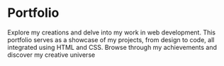 # Portfolio
Explore my creations and delve into my work in web development. This portfolio serves as a showcase of my projects, from design to code, all integrated using HTML and CSS. Browse through my achievements and discover my creative universe
